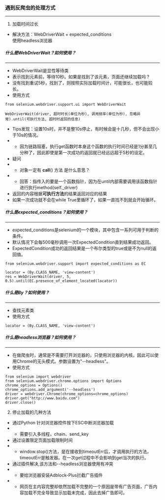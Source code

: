 ### 遇到反爬虫的处理方式
---
1. 加载时间过长
+ 解决方法：WebDriverWait + expected_conditions<br>
使用headless浏览器


##### 什么是WebDriverWait？如何使用？
---
+ WebDriverWait是显性等待类
+ 表示找到元素前，等待10秒。如果是找到了该元素，页面还继续加载吗？
+ 没有找到重试5秒，找到了，则按照实际加载时间计，可能很长，也可能较长。
+ 使用方式
```
from selenium.webdriver.support.ui import WebDriverWait

WebDriverWait(driver, 超时时长(单位为秒), 调用频率(单位为秒), 忽略异常).until(可执行方法, 超时时返回的信息)
```
+ Tips发现：设置10s时，并不是整10s停止，有时候会是十几秒，但不会出现小于10s的情况。
+ + 因为链路阻塞，执行get函数时本身这个函数的执行时间已经是1分甚至几分种了，因此即使是第一次成功的返回就已经远远超于5秒的设定。
+ 疑问
+ + 对象一定有 __call__() 方法 是什么意思？
+ + 回答：指传入的要是一个函数指针，因为在until内部需要调用该函数指针进行执行method(self.\_driver)
+ 返回的内容根据**可执行方法**的结果返回对应的结果
+ 如果一次成功就不会在while True里循环了，如果一直找不到就会开始循环。

##### 什么是expected_conditions？如何使用？
---
+ expected_conditions是selenium的一个模块，其中包含一系列可用于判断的条件。
+ 默认情况下会每500毫秒调用一次ExpectedCondition直到结果成功返回。
+ ExpectedCondition成功的返回结果是一个布尔类型的true或是不为null的返回值。
```
from selenium.webdriver.support import expected_conditions as EC

locator = (By.CLASS_NAME, 'view-content')
res = WebDriverWait(driver, 5, 0.5).until(EC.presence_of_element_located(locator))
```

##### 什么是By？如何使用？
---
+ 查找元素类
+ 使用方式
```
locator = (By.CLASS_NAME, 'view-content')
```

##### 什么是headless浏览器？如何使用？
---
+ 在做爬虫时，通常是不需要打开浏览器的，只使用浏览器的内核，因此可以使用Chrome的无头模式。参数设置为"--headless"。
+ 使用方式
```
from selenium import webdriver
from selenium.webdriver.chrome.options import Options
chrome_options = Options()
chrome_options.add_argument('--headless')
driver = webdriver.Chrome(chrome_options=chrome_options)
driver.get("http://www.baidu.com")
driver.close()
```

2. 停止加载的几种方法
+ 通过Python 针对浏览器控件按下ESC中断浏览器加载
+ + 需要引入多线程，chain、send_key
+ 通过设置限定页面加载限制时间
+ + window.stop()方法，是在接收到timeoutErr后，才调用执行的方法，timeoutErr是触发器。在一次get过程中不会影响到get当次的执行。
+ 通过插件解决,该方法和--headless浏览器使用有冲突
+ + 要给浏览器安装Adblock-Plus拦截广告插件
+ + 网页在主内容完整却依然加载不完整的一个原因是带有广告页面，广告内容加载不完全导致显示加载未完成，因此去掉广告即可。
